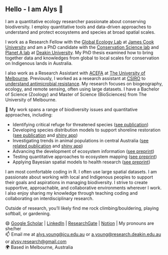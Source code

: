 ## Hello - I am Alys 👋

I am a quantitative ecology researcher passionate about conserving biodiversity. I employ quantitative tools and data-driven approaches to understand and protect ecosystems and species at broad spatial scales. 
 
I work as a Research Fellow with the [Global Ecology Lab](https://www.globalecologylab.org/) at [James Cook University](https://www.jcu.edu.au/) and am a PhD candidate with the [Conservation Science lab](https://conservationscience.org.au/) and [Planet A lab](https://www.planet-a.earth/) at [Deakin University](https://www.deakin.edu.au/). My PhD thesis examined how to bring together data and knowledges from global to local scales for conservation on Indigenous lands in Australia.

I also work as a Research Assistant with [ACEFA](https://acefa-hubs.github.io/) at [The University of Melbourne](https://www.unimelb.edu.au/). Previously, I worked as a research assistant at [CSIRO](https://www.csiro.au/en/) to [understand antimicrobial resistance](https://research.csiro.au/amr-hotspots/). My research focuses on biogeography, ecology, and remote sensing, often using large datasets. I have a Bachelor of Science (Zoology) and Master of Science (BioSciences) from The University of Melbourne.

🔭 My work spans a range of biodiversity issues and quantitative approaches, including:

- Identifying critical refuge for threatened species ([see publication](https://zslpublications.onlinelibrary.wiley.com/doi/abs/10.1111/acv.12763))
- Developing species distribution models to support shoreline restoration ([see publication](https://www.sciencedirect.com/science/article/abs/pii/S2352485523000464) and [shiny app](https://livingshorelines.shinyapps.io/VicMap/))
- Investigating trends in animal populations in central Australia ([see related publication](https://www.publish.csiro.au/wr/WR24070) and [shiny app](https://aridzonemonitoring.org.au/))
- Advancing the development of ecosystem information ([see preprint](https://ecoevorxiv.org/repository/view/7654/))
- Testing quantitative approaches to ecosystem mapping ([see preprint](https://ecoevorxiv.org/repository/view/8500/))
- Applying Bayesian spatial models to health research ([see preprint](https://www.medrxiv.org/content/10.1101/2024.11.06.24316846v1))

I am most comfortable coding in R. I often use large spatial datasets. I am passionate about working with local and Indigenous peoples to support their goals and aspirations in managing biodiversity. I strive to create supportive, approachable, and collaborative environments wherever I work. I also enjoy sharing my knowledge through teaching coding and collaborating on interdisciplinary research.

Outside of research, you’ll likely find me rock climbing/bouldering, playing softball, or gardening. 

😄 [Google Scholar](https://scholar.google.com.au/citations?user=_Gb6Y44AAAAJ&hl=en&oi=ao) | [LinkedIn](https://au.linkedin.com/in/alys-young) | [ResearchGate](https://www.researchgate.net/profile/Alys-Young-3) | [Notion](https://alysy.notion.site/hello) | My pronouns are she/her  
📫 Email me at alys.young@jcu.edu.au or a.young@research.deakin.edu.au or alysy.research@gmail.com  
🌍 Based in Melbourne, Australia  

